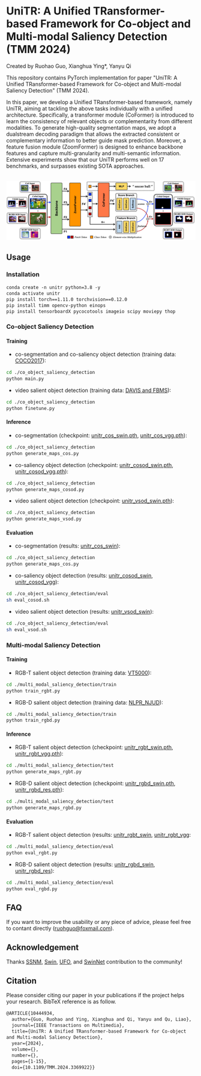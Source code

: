 # UniTR: A Unified TRansformer-based Framework for Co-object and Multi-modal Saliency Detection (TMM 2024)

Created by Ruohao Guo, Xianghua Ying*, Yanyu Qi

This repository contains PyTorch implementation for paper "UniTR: A Unified TRansformer-based Framework for Co-object and Multi-modal Saliency Detection" (TMM 2024).

In this paper, we develop a Unified TRansformer-based framework, namely UniTR, aiming at tackling the above tasks individually with a unified architecture. Specifically, a transformer module (CoFormer) is introduced to learn the consistency of relevant objects or complementarity from different modalities. To generate high-quality segmentation maps, we adopt a dualstream decoding paradigm that allows the extracted consistent or complementary information to better guide mask prediction. Moreover, a feature fusion module (ZoomFormer) is designed to enhance backbone features and capture multi-granularity and multi-semantic information. Extensive experiments show that our UniTR performs well on 17 benchmarks, and surpasses existing SOTA approaches.

\
<img src="co_object_saliency_detection/images/unitr_overview.jpg" alt="image" style="zoom:60%;"/>

## Usage

### Installation

```
conda create -n unitr python=3.8 -y
conda activate unitr
pip install torch==1.11.0 torchvision==0.12.0
pip install timm opencv-python einops
pip install tensorboardX pycocotools imageio scipy moviepy thop
```

### Co-object Saliency Detection

#### Training

- co-segmentation and co-saliency object detection (training data: [COCO2017](https://cocodataset.org/#home)):

```bash
cd ./co_object_saliency_detection
python main.py
```

- video salient object detection (training data: [DAVIS and FBMS](https://drive.google.com/file/d/1LwqQi7axAgQhf3O-wHWj_MkYBEXNn8gQ/view?usp=sharing)):

```bash
cd ./co_object_saliency_detection
python finetune.py
```

#### Inference

- co-segmentation (checkpoint: [unitr_cos_swin.pth](https://drive.google.com/file/d/1-RJRRFUVtgbotJxbMAtaRZKgPWmDorqQ/view?usp=sharing), [unitr_cos_vgg.pth](https://drive.google.com/file/d/1cUcwy-spqwR6yYU0oUo-AoqMK4NiN5y9/view?usp=sharing)):

```bash
cd ./co_object_saliency_detection
python generate_maps_cos.py
```

- co-saliency object detection (checkpoint: [unitr_cosod_swin.pth](https://drive.google.com/file/d/1CjHTeGoJpfeYhBW-a2Dz9EIPkSeQdtj4/view?usp=sharing), [unitr_cosod_vgg.pth](https://drive.google.com/file/d/14mSluZ-D0S1tJuz57M_lijAQCBVW9f9b/view?usp=sharing)):

```bash
cd ./co_object_saliency_detection
python generate_maps_cosod.py
```

- video salient object detection (checkpoint: [unitr_vsod_swin.pth](https://drive.google.com/file/d/1uwgoAUsIFMxYvsMiyWg1_D94CiCwkxpC/view?usp=sharing)):

```bash
cd ./co_object_saliency_detection
python generate_maps_vsod.py
```


#### Evaluation

- co-segmentation (results: [unitr_cos_swin](https://drive.google.com/file/d/1-__5urEP47nH72rzHipaD4BUM2DDPuwC/view?usp=sharing)):

```bash
cd ./co_object_saliency_detection
python generate_maps_cos.py
```

- co-saliency object detection (results: [unitr_cosod_swin](https://drive.google.com/file/d/1GcK4E28F5RH2vfQY48IvDqsjlXTaGB5a/view?usp=sharing), [unitr_cosod_vgg](https://drive.google.com/file/d/1NqKpeKSUrlOeCU_8Q7NJpQojQOdJ4iZv/view?usp=sharing)):

```bash
cd ./co_object_saliency_detection/eval
sh eval_cosod.sh
```

- video salient object detection (results: [unitr_vsod_swin](https://drive.google.com/file/d/1P8pVdsJcunFKEt8wEibhIlRQdrPkwxqP/view?usp=sharing)):

```bash
cd ./co_object_saliency_detection/eval
sh eval_vsod.sh
```


### Multi-modal Saliency Detection

#### Training

- RGB-T salient object detection (training data: [VT5000](https://github.com/lz118/RGBT-Salient-Object-Detection)):

```bash
cd ./multi_modal_saliency_detection/train
python train_rgbt.py
```

- RGB-D salient object detection (training data: [NLPR_NJUD](https://drive.google.com/file/d/1fcJj4aYdJ6N-TvvxSZ_sBo-xhtd_w-eJ/view)):

```bash
cd ./multi_modal_saliency_detection/train
python train_rgbd.py
```

#### Inference

- RGB-T salient object detection (checkpoint: [unitr_rgbt_swin.pth](https://drive.google.com/file/d/1XWl4DFPk4jn9VQZrqx8hPqmAjwk61ibg/view?usp=sharing), [unitr_rgbt_vgg.pth](https://drive.google.com/file/d/10yzbPvLXur4YPngOP_G6mSAGeQEk3nda/view?usp=sharing)):

```bash
cd ./multi_modal_saliency_detection/test
python generate_maps_rgbt.py
```

- RGB-D salient object detection (checkpoint: [unitr_rgbd_swin.pth](https://drive.google.com/file/d/1kD9xTYxv8eeef0bx2B9e_4oNoOg6sHhg/view?usp=sharing), [unitr_rgbd_res.pth](https://drive.google.com/file/d/1lQ9DgnNNqwwjB3aJ1hhGiMdmjA_PvVYu/view?usp=sharing)):

```bash
cd ./multi_modal_saliency_detection/test
python generate_maps_rgbd.py
```

#### Evaluation

- RGB-T salient object detection (results: [unitr_rgbt_swin](https://drive.google.com/file/d/1xYjDy62lPUylRleWwuC4Q19ZGn9Yn9gP/view?usp=sharing), [unitr_rgbt_vgg](https://drive.google.com/file/d/1rVV5bWSt7ZdGwQNzM5F6n6PSWniskiLP/view?usp=sharing):

```bash
cd ./multi_modal_saliency_detection/eval
python eval_rgbt.py
```

- RGB-D salient object detection (results: [unitr_rgbd_swin](https://drive.google.com/file/d/1ZrMZayFJyz7sZb71s7_6MMCMNPc0QDy4/view?usp=sharing), [unitr_rgbd_res](https://drive.google.com/file/d/166l0EPhsVDgO98YjqRAK0UXzMi50lXIJ/view?usp=sharing)):

```bash
cd ./multi_modal_saliency_detection/eval
python eval_rgbd.py
```




## FAQ
If you want to improve the usability or any piece of advice, please feel free to contant directly (ruohguo@foxmail.com).


## Acknowledgement

Thanks [SSNM](https://github.com/cj4L/SSNM-Coseg), [Swin](https://github.com/microsoft/Swin-Transformer), 
[UFO](https://github.com/suyukun666/UFO), and [SwinNet](https://github.com/liuzywen/SwinNet) contribution to the community!


## Citation

Please consider citing our paper in your publications if the project helps your research. BibTeX reference is as follow.

```
@ARTICLE{10444934,
  author={Guo, Ruohao and Ying, Xianghua and Qi, Yanyu and Qu, Liao},
  journal={IEEE Transactions on Multimedia}, 
  title={UniTR: A Unified TRansformer-based Framework for Co-object and Multi-modal Saliency Detection}, 
  year={2024},
  volume={},
  number={},
  pages={1-15},
  doi={10.1109/TMM.2024.3369922}}
```

